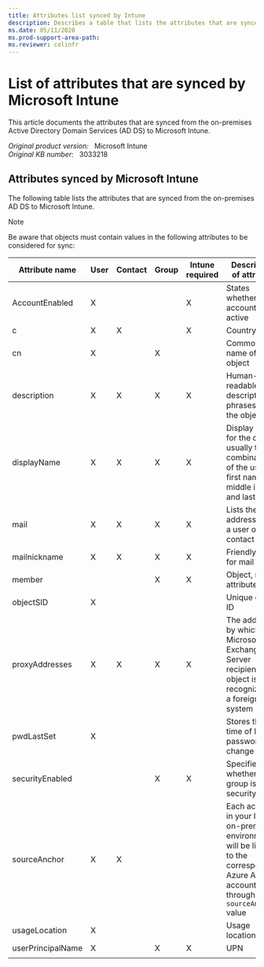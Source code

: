 ```yaml
---
title: Attributes list synced by Intune
description: Describes a table that lists the attributes that are synced from the on-premises Active Directory Domain Services to Intune.
ms.date: 05/11/2020
ms.prod-support-area-path:
ms.reviewer: colinfr
---
```

# List of attributes that are synced by Microsoft Intune

This article documents the attributes that are synced from the on-premises Active Directory Domain Services (AD DS) to Microsoft Intune.

_Original product version:_ &nbsp; Microsoft Intune  
_Original KB number:_ &nbsp; 3033218

## Attributes synced by Microsoft Intune

The following table lists the attributes that are synced from the on-premises AD DS to Microsoft Intune.

> [!NOTE]
> Be aware that objects must contain values in the following attributes to be considered for sync:

|Attribute name|User|Contact|Group|Intune required|Description of attribute|
|---|---|---|---|---|---|
| AccountEnabled|X|||X|States whether the account is active|
| c|X|X||X|Country code|
| cn|X||X||Common name of the object|
| description|X|X|X|X|Human-readable descriptive phrases about the object|
| displayName|X|X|X|X|Display name for the object, usually the combination of the user's first name, middle initial, and last name|
| mail|X|X|X|X|Lists the email addresses for a user or contact|
| mailnickname|X|X|X|X|Friendly name for mail|
| member|||X|X|Object, not attribute|
| objectSID|X||||Unique object ID|
| proxyAddresses|X|X|X|X|The address by which a Microsoft Exchange Server recipient object is recognized in a foreign mail system|
| pwdLastSet|X||||Stores the time of last password change|
| securityEnabled|||X|X|Specifies whether the group is a security group|
| sourceAnchor|X|X|||Each account in your local on-premises environment will be linked to the corresponding Azure AD account through the `sourceAnchor` value|
| usageLocation|X||||Usage location|
| userPrincipalName|X||X|X|UPN|
|||||||
